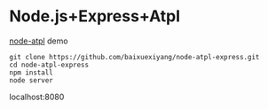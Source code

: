# Node.js+Express+Atpl  
 
[node-atpl](https://github.com/baixuexiyang/node-atpl.git) demo    
  
```  
git clone https://github.com/baixuexiyang/node-atpl-express.git    
cd node-atpl-express  
npm install  
node server  
```  
  
localhost:8080  
